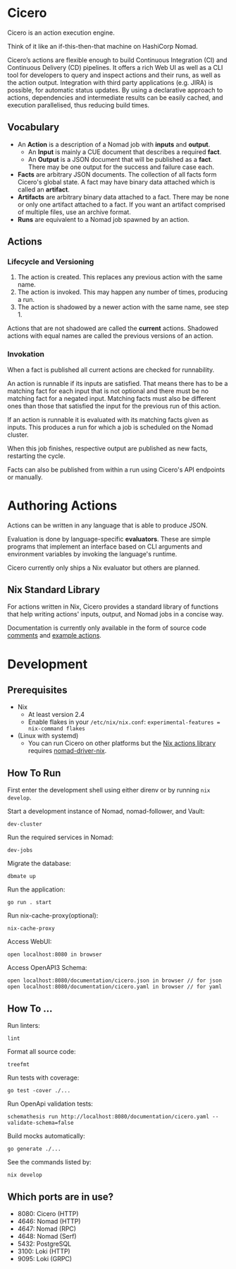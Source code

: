 # Cicero

Cicero is an action execution engine.

Think of it like an if-this-then-that machine on HashiCorp Nomad.

Cicero’s actions are flexible enough to build Continuous Integration (CI) and
Continuous Delivery (CD) pipelines. It offers a rich Web UI as well as a CLI
tool for developers to query and inspect actions and their runs,
as well as the action output. Integration with third party applications (e.g.
JIRA) is possible, for automatic status updates. By using a declarative
approach to actions, dependencies and intermediate results can be easily cached,
and execution parallelised, thus reducing build times.

## Vocabulary

- An **Action** is a description of a Nomad job with **inputs** and **output**.
	- An **Input** is mainly a CUE document that describes a required **fact**.
	- An **Output** is a JSON document that will be published as a **fact**.
		There may be one output for the success and failure case each.
- **Facts** are arbitrary JSON documents.
	The collection of all facts form Cicero's global state.
	A fact may have binary data attached which is called an **artifact**.
- **Artifacts** are arbitrary binary data attached to a fact.
	There may be none or only one artifact attached to a fact.
	If you want an artifact comprised of multiple files, use an archive format.
- **Runs** are equivalent to a Nomad job spawned by an action.

## Actions

### Lifecycle and Versioning

1. The action is created. This replaces any previous action with the same name.
2. The action is invoked. This may happen any number of times, producing a run.
3. The action is shadowed by a newer action with the same name, see step 1.

Actions that are not shadowed are called the **current** actions.
Shadowed actions with equal names are called the previous versions of an action.

### Invokation

When a fact is published all current actions are checked for runnability.

An action is runnable if its inputs are satisfied. That means there has to be
a matching fact for each input that is not optional and there must be no
matching fact for a negated input. Matching facts must also be different ones
than those that satisfied the input for the previous run of this action.

If an action is runnable it is evaluated with its matching facts given as inputs.
This produces a run for which a job is scheduled on the Nomad cluster.

When this job finishes, respective output are published as new facts,
restarting the cycle.

Facts can also be published from within a run using Cicero's API endpoints
or manually.

# Authoring Actions

Actions can be written in any language that is able to produce JSON.

Evaluation is done by language-specific **evaluators**.
These are simple programs that implement an interface based on CLI arguments
and environment variables by invoking the language's runtime.

Cicero currently only ships a Nix evaluator but others are planned.

## Nix Standard Library

For actions written in Nix, Cicero provides a standard library of functions
that help writing actions' inputs, output, and Nomad jobs in a concise way.

Documentation is currently only available in the form of source code
[comments](https://github.com/input-output-hk/cicero/blob/main/pkgs/cicero/evaluators/nix/lib.nix)
and [example actions](https://github.com/input-output-hk/cicero/tree/main/actions/examples).

# Development

## Prerequisites

- Nix
	- At least version 2.4
	- Enable flakes in your `/etc/nix/nix.conf`: `experimental-features = nix-command flakes`
- (Linux with systemd)
	- You can run Cicero on other platforms but the [Nix actions library](https://github.com/input-output-hk/cicero/blob/main/pkgs/cicero/evaluators/nix/lib.nix) requires [nomad-driver-nix](https://github.com/input-output-hk/nomad-driver-nix).

## How To Run

First enter the development shell using either direnv or by running `nix develop`.

Start a development instance of Nomad, nomad-follower, and Vault:

	dev-cluster

Run the required services in Nomad:

	dev-jobs

Migrate the database:

	dbmate up

Run the application:

	go run . start

Run nix-cache-proxy(optional):

	nix-cache-proxy

Access WebUI:

	open localhost:8080 in browser

Access OpenAPI3 Schema:

	open localhost:8080/documentation/cicero.json in browser // for json
	open localhost:8080/documentation/cicero.yaml in browser // for yaml

## How To …

Run linters:

	lint

Format all source code:

	treefmt

Run tests with coverage:

	go test -cover ./...

Run OpenApi validation tests:

	schemathesis run http://localhost:8080/documentation/cicero.yaml --validate-schema=false

Build mocks automatically:

	go generate ./...

See the commands listed by:

	nix develop

## Which ports are in use?

- 8080: Cicero (HTTP)
- 4646: Nomad (HTTP)
- 4647: Nomad (RPC)
- 4648: Nomad (Serf)
- 5432: PostgreSQL
- 3100: Loki (HTTP)
- 9095: Loki (GRPC)
